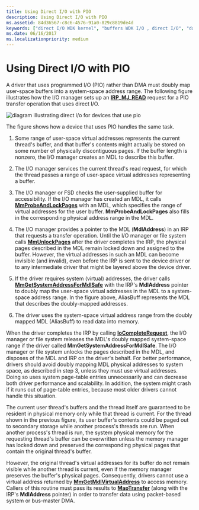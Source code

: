 ```yaml
---
title: Using Direct I/O with PIO
description: Using Direct I/O with PIO
ms.assetid: 84d36567-c8c6-4576-91a0-829c8819de4d
keywords: ["direct I/O WDK kernel", "buffers WDK I/O , direct I/O", "data buffers WDK I/O , direct I/O", "I/O WDK kernel , direct I/O", "PIO transfer operations WDK kernel", "programmed I/O transfers WDK kernel"]
ms.date: 06/16/2017
ms.localizationpriority: medium
---
```


# Using Direct I/O with PIO





A driver that uses programmed I/O (PIO) rather than DMA must doubly map user-space buffers into a system-space address range. The following figure illustrates how the I/O manager sets up an [**IRP\_MJ\_READ**](https://docs.microsoft.com/windows-hardware/drivers/kernel/irp-mj-read) request for a PIO transfer operation that uses direct I/O.

![diagram illustrating direct i/o for devices that use pio](images/3mdlpio.png)

The figure shows how a device that uses PIO handles the same task.

1.  Some range of user-space virtual addresses represents the current thread's buffer, and that buffer's contents might actually be stored on some number of physically discontiguous pages. If the buffer length is nonzero, the I/O manager creates an MDL to describe this buffer.

2.  The I/O manager services the current thread's read request, for which the thread passes a range of user-space virtual addresses representing a buffer.

3.  The I/O manager or FSD checks the user-supplied buffer for accessibility. If the I/O manager has created an MDL, it calls [**MmProbeAndLockPages**](https://docs.microsoft.com/windows-hardware/drivers/ddi/content/wdm/nf-wdm-mmprobeandlockpages) with an MDL, which specifies the range of virtual addresses for the user buffer. **MmProbeAndLockPages** also fills in the corresponding physical address range in the MDL.

4.  The I/O manager provides a pointer to the MDL (**MdlAddress**) in an IRP that requests a transfer operation. Until the I/O manager or file system calls [**MmUnlockPages**](https://docs.microsoft.com/windows-hardware/drivers/ddi/content/wdm/nf-wdm-mmunlockpages) after the driver completes the IRP, the physical pages described in the MDL remain locked down and assigned to the buffer. However, the virtual addresses in such an MDL can become invisible (and invalid), even before the IRP is sent to the device driver or to any intermediate driver that might be layered above the device driver.

5.  If the driver requires system (virtual) addresses, the driver calls [**MmGetSystemAddressForMdlSafe**](https://docs.microsoft.com/windows-hardware/drivers/kernel/mm-bad-pointer) with the IRP's **MdlAddress** pointer to doubly map the user-space virtual addresses in the MDL to a system-space address range. In the figure above, AliasBuff represents the MDL that describes the doubly-mapped addresses.

6.  The driver uses the system-space virtual address range from the doubly mapped MDL (AliasBuff) to read data into memory.

When the driver completes the IRP by calling [**IoCompleteRequest**](https://docs.microsoft.com/windows-hardware/drivers/ddi/content/wdm/nf-wdm-iocompleterequest), the I/O manager or file system releases the MDL's doubly mapped system-space range if the driver called **MmGetSystemAddressForMdlSafe**. The I/O manager or file system unlocks the pages described in the MDL, and disposes of the MDL and IRP on the driver's behalf. For better performance, drivers should avoid doubly mapping MDL physical addresses to system space, as described in step 3, unless they must use virtual addresses. Doing so uses system page-table entries unnecessarily and can decrease both driver performance and scalability. In addition, the system might crash if it runs out of page-table entries, because most older drivers cannot handle this situation.

The current user thread's buffers and the thread itself are guaranteed to be resident in physical memory only while that thread is current. For the thread shown in the previous figure, its user buffer's contents could be paged out to secondary storage while another process's threads are run. When another process's thread is run, the system physical memory for the requesting thread's buffer can be overwritten unless the memory manager has locked down and preserved the corresponding physical pages that contain the original thread's buffer.

However, the original thread's virtual addresses for its buffer do not remain visible while another thread is current, even if the memory manager preserves the buffer's physical pages. Consequently, drivers cannot use a virtual address returned by [**MmGetMdlVirtualAddress**](https://docs.microsoft.com/windows-hardware/drivers/kernel/mm-bad-pointer) to access memory. Callers of this routine must pass its results to [**MapTransfer**](https://docs.microsoft.com/windows-hardware/drivers/ddi/content/wdm/nc-wdm-pmap_transfer) (along with the IRP's **MdlAddress** pointer) in order to transfer data using packet-based system or bus-master DMA.

 

 




